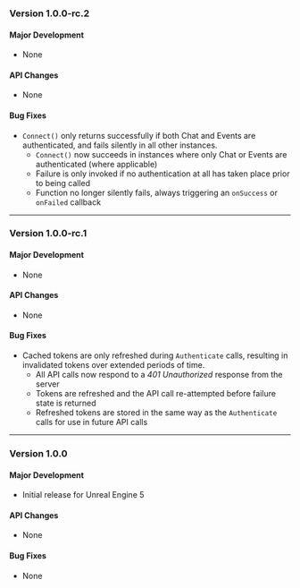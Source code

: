 ### Version 1.0.0-rc.2

#### Major Development
- None

#### API Changes
- None

#### Bug Fixes
- `Connect()` only returns successfully if both Chat and Events are authenticated, and fails silently in all other instances.
    - `Connect()` now succeeds in instances where only Chat or Events are authenticated (where applicable)
    - Failure is only invoked if no authentication at all has taken place prior to being called
    - Function no longer silently fails, always triggering an `onSuccess` or `onFailed` callback

---

### Version 1.0.0-rc.1

#### Major Development
- None

#### API Changes
- None

#### Bug Fixes
- Cached tokens are only refreshed during `Authenticate` calls, resulting in invalidated tokens over extended periods of time.
  - All API calls now respond to a *401 Unauthorized* response from the server
  - Tokens are refreshed and the API call re-attempted before failure state is returned
  - Refreshed tokens are stored in the same way as the `Authenticate` calls for use in future API calls

---

### Version 1.0.0

#### Major Development
- Initial release for Unreal Engine 5

#### API Changes
- None

#### Bug Fixes
- None
